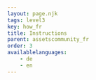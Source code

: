 ```yaml
---
layout: page.njk
tags: level3
key: how_fr
title: Instructions
parent: assetscommunity_fr
order: 3
availablelanguages: 
    - de
    - en
---
```

